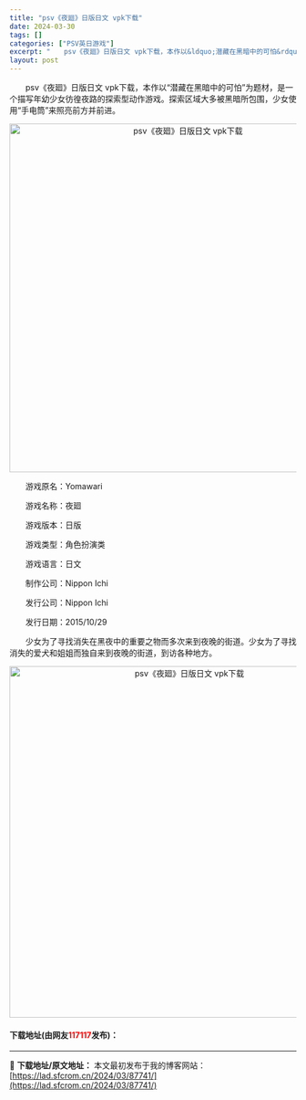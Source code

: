 ```yaml
---
title: "psv《夜廻》日版日文 vpk下载"
date: 2024-03-30
tags: []
categories: ["PSV英日游戏"]
excerpt: "　　psv《夜廻》日版日文 vpk下载，本作以&ldquo;潜藏在黑暗中的可怕&rdquo;为题材，是一个描写年幼少女彷徨夜路的探索型动作游戏。探索区域大多被黑暗所包围，少女使用&ldquo;手电筒&rdquo;来照亮前方并前进。 　　游戏原名：Yomawari 　　游戏名称：夜廻 　　游戏版本：日&hellip;"
layout: post
---
```


 <p>　　psv《夜廻》日版日文 vpk下载，本作以&ldquo;潜藏在黑暗中的可怕&rdquo;为题材，是一个描写年幼少女彷徨夜路的探索型动作游戏。探索区域大多被黑暗所包围，少女使用&ldquo;手电筒&rdquo;来照亮前方并前进。</p> <p align="center"><img align="" border="0" src="https://lad.sfcrom.cn/wp-content/uploads/2024/03/20240330_66077d286feb3.png" width="611" alt="psv《夜廻》日版日文 vpk下载" /></p> <p>　　游戏原名：Yomawari</p> <p>　　游戏名称：夜廻</p> <p>　　游戏版本：日版</p> <p>　　游戏类型：角色扮演类</p> <p>　　游戏语言：日文</p> <p>　　制作公司：Nippon Ichi</p> <p>　　发行公司：Nippon Ichi</p> <p>　　发行日期：2015/10/29</p> <p>　　少女为了寻找消失在黑夜中的重要之物而多次来到夜晚的街道。少女为了寻找消失的爱犬和姐姐而独自来到夜晚的街道，到访各种地方。</p> <p align="center"><img align="" border="0" src="https://lad.sfcrom.cn/wp-content/uploads/2024/03/20240330_66077d2964579.png" width="616" alt="psv《夜廻》日版日文 vpk下载" /></p> <p><h4>下载地址(由网友<font color="red">117117</font>发布)：</h4></p> 

---
📖 **下载地址/原文地址：** 本文最初发布于我的博客网站：[https://lad.sfcrom.cn/2024/03/87741/](https://lad.sfcrom.cn/2024/03/87741/)
